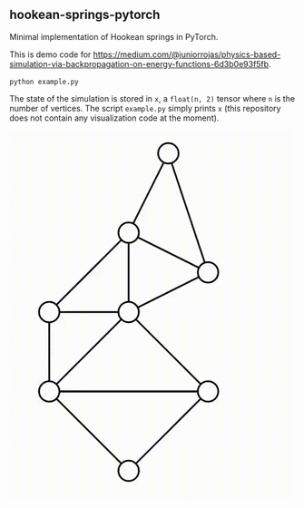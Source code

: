 ## hookean-springs-pytorch

Minimal implementation of Hookean springs in PyTorch.

This is demo code for https://medium.com/@juniorrojas/physics-based-simulation-via-backpropagation-on-energy-functions-6d3b0e93f5fb.

```
python example.py
```

The state of the simulation is stored in `x`, a `float(n, 2)` tensor where `n` is the number of vertices. The script `example.py` simply prints `x` (this repository does not contain any visualization code at the moment).

![](media/simulation.gif)
